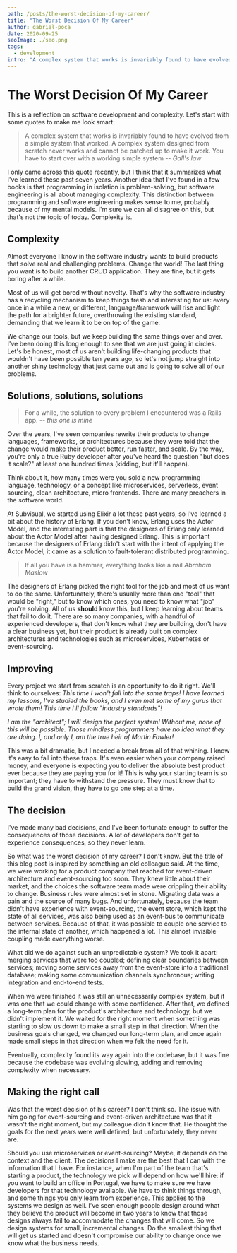```yaml
---
path: /posts/the-worst-decision-of-my-career/
title: "The Worst Decision Of My Career"
author: gabriel-poca
date: 2020-09-25
seoImage: ./seo.png
tags:
  - development
intro: "A complex system that works is invariably found to have evolved from a simple system that worked. A complex system designed from scratch never works and cannot be patched up to make it work. You have to start over with a working simple system"
---
```


# The Worst Decision Of My Career

This is a reflection on software development and complexity. Let's start with
some quotes to make me look smart:

> A complex system that works is invariably found to have evolved from a simple
> system that worked. A complex system designed from scratch never works and
> cannot be patched up to make it work. You have to start over with a working
> simple system -- _Gall's law_

I only came across this quote recently, but I think that it summarizes what
I've learned these past seven years. Another idea that I've found in a few books
is that programming in isolation is problem-solving, but software engineering
is all about managing complexity. This distinction between programming and
software engineering makes sense to me, probably because of my mental models.
I'm sure we can all disagree on this, but that's not the topic of today.
Complexity is.

## Complexity

Almost everyone I know in the software industry wants to build products that
solve real and challenging problems. Change the world! The last thing you want
is to build another CRUD application. They are fine, but it gets boring after
a while.

Most of us will get bored without novelty. That's why the software industry has
a recycling mechanism to keep things fresh and interesting for us: every once
in a while a new, or different, language/framework will rise and light the path
for a brighter future, overthrowing the existing standard, demanding that we
learn it to be on top of the game.

We change our tools, but we keep building the same things over and over. I've
been doing this long enough to see that we are just going in circles. Let's be
honest, most of us aren't building life-changing products that wouldn't have
been possible ten years ago, so let's not jump straight into another shiny
technology that just came out and is going to solve all of our problems.

## Solutions, solutions, solutions

> For a while, the solution to every problem I encountered was a Rails app. --
> _this one is mine_

Over the years, I've seen companies rewrite their products to change languages,
frameworks, or architectures because they were told that the change would make
their product better, run faster, and scale. By the way, you're only a true
Ruby developer after you've heard the question "but does it scale?" at least
one hundred times (kidding, but it'll happen).

Think about it, how many times were you sold a new programming language,
technology, or a concept like microservices, serverless, event sourcing, clean
architecture, micro frontends. There are many preachers in the software world.

At Subvisual, we started using Elixir a lot these past years, so I've learned
a bit about the history of Erlang. If you don't know, Erlang uses the Actor
Model, and the interesting part is that the designers of Erlang only learned
about the Actor Model after having designed Erlang. This is important because
the designers of Erlang didn't start with the intent of applying the Actor
Model; it came as a solution to fault-tolerant distributed programming.

> If all you have is a hammer, everything looks like a nail _Abraham Maslow_

The designers of Erlang picked the right tool for the job and most of us want
to do the same. Unfortunately, there's usually more than one "tool" that would
be "right," but to know which ones, you need to know what "job" you're solving.
All of us **should** know this, but I keep learning about teams that fail to do
it. There are so many companies, with a handful of experienced developers, that
don't know what they are building, don't have a clear business yet, but their
product is already built on complex architectures and technologies such as
microservices, Kubernetes or event-sourcing.

## Improving

Every project we start from scratch is an opportunity to do it right. We'll
think to ourselves: _This time I won't fall into the same traps! I have learned
my lessons, I've studied the books, and I even met some of my gurus that wrote
them! This time I'll follow "industry standards"!_

_I am the "architect"; I will design the perfect system! Without me, none of
this will be possible. Those mindless programmers have no idea what they are
doing. I, and only I, am the true heir of Martin Fowler!_

This was a bit dramatic, but I needed a break from all of that whining. I know
it's easy to fall into these traps. It's even easier when your company raised
money, and everyone is expecting you to deliver the absolute best product ever
because they are paying you for it! This is why your starting team is so
important; they have to withstand the pressure. They must know that to build
the grand vision, they have to go one step at a time.

## The decision

I've made many bad decisions, and I've been fortunate enough to suffer the
consequences of those decisions. A lot of developers don't get to experience
consequences, so they never learn.

So what was the worst decision of my career? I don't know. But the title of
this blog post is inspired by something an old colleague said. At the time, we
were working for a product company that reached for event-driven architecture
and event-sourcing too soon. They knew little about their market, and the
choices the software team made were crippling their ability to change. Business
rules were almost set in stone. Migrating data was a pain and the source of
many bugs. And unfortunately, because the team didn't have experience with
event-sourcing, the event store, which kept the state of all services, was also
being used as an event-bus to communicate between services. Because of that, it
was possible to couple one service to the internal state of another, which
happened a lot. This almost invisible coupling made everything worse.

What did we do against such an unpredictable system? We took it apart: merging
services that were too coupled; defining clear boundaries between services;
moving some services away from the event-store into a traditional database;
making some communication channels synchronous; writing integration and
end-to-end tests.

When we were finished it was still an unnecessarily complex system, but it was
one that we could change with some confidence. After that, we defined
a long-term plan for the product's architecture and technology, but we didn't
implement it. We waited for the right moment when something was starting to
slow us down to make a small step in that direction. When the business goals
changed, we changed our long-term plan, and once again made small steps in that
direction when we felt the need for it.

Eventually, complexity found its way again into the codebase, but it was fine
because the codebase was evolving slowing, adding and removing complexity when
necessary.

## Making the right call

Was that the worst decision of his career? I don't think so. The issue with him
going for event-sourcing and event-driven architecture was that it wasn't the
right moment, but my colleague didn't know that. He thought the goals for the
next years were well defined, but unfortunately, they never are.

Should you use microservices or event-sourcing? Maybe, it depends on the
context and the client. The decisions I make are the best that I can with the
information that I have. For instance, when I'm part of the team that's
starting a product, the technology we pick will depend on how we'll hire: if
you want to build an office in Portugal, we have to make sure we have
developers for that technology available. We have to think things through, and
some things you only learn from experience. This applies to the systems we
design as well. I've seen enough people design around what they believe the
product will become in two years to know that those designs always fail to
accommodate the changes that will come. So we design systems for small,
incremental changes. Do the smallest thing that will get us started and
doesn't compromise our ability to change once we know what the business needs.
